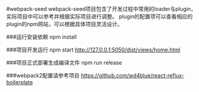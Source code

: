 #webpack-seed
	webpack-seed项目包含了开发过程中常用的loader与plugin，实际项目中可以参考并根据实际项目进行调整。
	plugin的配置项可以查看相应的plugin的npm网站，可以根据具体项目灵活设计。

###运行安装依赖
	npm install

###项目开发运行
	npm start
  http://127.0.0.1:5050/dist/views/home.html

###项目正式部署生成编译文件
	npm run release


###webpack2配置请参考项目
  https://github.com/wd4blue/react-reflux-boilerplate

